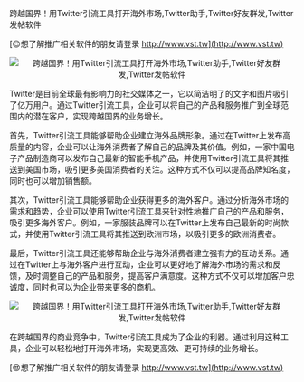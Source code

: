 跨越国界！用Twitter引流工具打开海外市场,Twitter助手,Twitter好友群发,Twitter发帖软件

[😍想了解推广相关软件的朋友请登录 http://www.vst.tw](http://www.vst.tw)

 <center><img src="https://vst.tw/MP4/tuiguang/png/7.png" alt="跨越国界！用Twitter引流工具打开海外市场,Twitter助手,Twitter好友群发,Twitter发帖软件"></center>

Twitter是目前全球最有影响力的社交媒体之一，它以简洁明了的文字和图片吸引了亿万用户。通过Twitter引流工具，企业可以将自己的产品和服务推广到全球范围内的潜在客户，实现跨越国界的业务增长。

首先，Twitter引流工具能够帮助企业建立海外品牌形象。通过在Twitter上发布高质量的内容，企业可以让海外消费者了解自己的品牌及其价值。例如，一家中国电子产品制造商可以发布自己最新的智能手机产品，并使用Twitter引流工具将其推送到美国市场，吸引更多美国消费者的关注。这种方式不仅可以提高品牌知名度，同时也可以增加销售额。

其次，Twitter引流工具能够帮助企业获得更多的海外客户。通过分析海外市场的需求和趋势，企业可以使用Twitter引流工具来针对性地推广自己的产品和服务，吸引更多海外客户。例如，一家服装品牌可以在Twitter上发布自己最新的时尚款式，并使用Twitter引流工具将其推送到欧洲市场，以吸引更多的欧洲消费者。

最后，Twitter引流工具还能够帮助企业与海外消费者建立强有力的互动关系。通过在Twitter上与海外客户进行互动，企业可以更好地了解海外市场的需求和反馈，及时调整自己的产品和服务，提高客户满意度。这种方式不仅可以增加客户忠诚度，同时也可以为企业带来更多的商机。

 <center><img src="https://vst.tw/MP4/tuiguang/png/4.png" alt="跨越国界！用Twitter引流工具打开海外市场,Twitter助手,Twitter好友群发,Twitter发帖软件"></center>

在跨越国界的商业竞争中，Twitter引流工具成为了企业的利器。通过利用这种工具，企业可以轻松地打开海外市场，实现更高效、更可持续的业务增长。

[😍想了解推广相关软件的朋友请登录 http://www.vst.tw](http://www.vst.tw)



